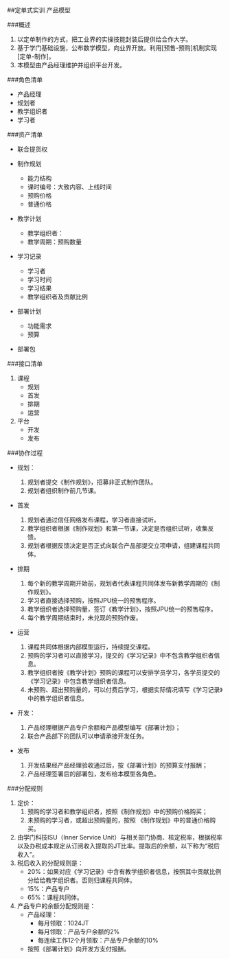 ##定单式实训
产品模型

###概述
1. 以定单制作的方式，把工业界的实操技能封装后提供给合作大学。
2. 基于学门基础设施，公布数学模型，向业界开放。利用[预售-预购]机制实现[定单-制作]。
3. 本模型由产品经理维护并组织平台开发。

###角色清单
* 产品经理
* 规划者
* 教学组织者
* 学习者  

###资产清单
* 联合提货权
* 制作规划
	* 能力结构
	* 课时编号：大致内容、上线时间
	* 预购价格
	* 普通价格
* 教学计划
	* 教学组织者：
	* 教学周期：预购数量
* 学习记录
	* 学习者
	* 学习时间
	* 学习结果
	* 教学组织者及贡献比例

* 部署计划
	* 功能需求
	* 预算
* 部署包

###接口清单
1. 课程
	* 规划
	* 首发
	* 排期
	* 运营
2. 平台
	* 开发
	* 发布

###协作过程
* 规划：
	1. 规划者提交《制作规划》，招募非正式制作团队。
	2. 规划者组织制作前几节课。
* 首发
	1. 规划者通过信任网络发布课程，学习者直接试听。
	2. 教学组织者根据《制作规划》和第一节课，决定是否组织试听，收集反馈。
	3. 规划者根据反馈决定是否正式向联合产品部提交立项申请，组建课程共同体。
* 排期
	1. 每个新的教学周期开始前，规划者代表课程共同体发布新教学周期的《制作规划》。
	2. 学习者直接选择预购，按照JPU统一的预售程序。
	3. 教学组织者选择预购量，签订《教学计划》，按照JPU统一的预售程序。
	3. 每个教学周期结束时，未兑现的预购作废。
* 运营
	1. 课程共同体根据内部模型运行，持续提交课程。
	2. 预购的学习者可以直接学习，提交的《学习记录》中不包含教学组织者信息。
	3. 教学组织者按《教学计划》预购的课程可以安排学员学习，各学员提交的《学习记录》中包含教学组织者信息。
	4. 未预购、超出预购量的，可以付费后学习，根据实际情况填写《学习记录》中的教学组织者信息。

* 开发：
	1. 产品经理根据产品专户余额和产品模型编写《部署计划》；
	2. 联合产品部下的团队可以申请承接开发任务。
* 发布
	1. 开发结果经产品经理验收通过后，按《部署计划》的预算支付报酬；
	2. 产品经理签署后的部署包，发布给本模型各角色。

###分配规则
1. 定价：
	1. 预购的学习者和教学组织者，按照《制作规划》中的预购价格购买；
	2. 未预购的学习者，或超出预购量的，按照 《制作规划》中的普通价格购买。
2. 由学门科技ISU（Inner Service Unit）与相关部门协商、核定税率，根据税率以及办税成本规定从订阅收入提取的JT比率。提取后的余额，以下称为“税后收入”。
3. 税后收入的分配规则是：
	* 20%：如果对应《学习记录》中含有教学组织者信息，按照其中贡献比例分给给教学组织者。否则归课程共同体。
	* 15%：产品专户
	* 65%：课程共同体。
4. 产品专户的余额分配规则是：
	* 产品经理：
		* 每月领取：1024JT
		* 每月领取：产品专户余额的2%
		* 每连续工作12个月领取：产品专户余额的10%
	* 按照《部署计划》向开发方支付报酬。